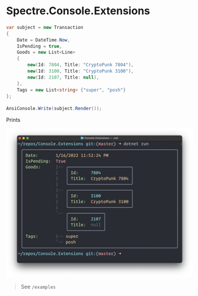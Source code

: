 Spectre.Console.Extensions
===========

```c#
var subject = new Transaction
{
    Date = DateTime.Now,
    IsPending = true,
    Goods = new List<Line>
    {
        new(Id: 7804, Title: "CryptoPunk 7804"),
        new(Id: 3100, Title: "CryptoPunk 3100"),
        new(Id: 2107, Title: null),
    },
    Tags = new List<string> {"super", "posh"}
};

AnsiConsole.Write(subject.Render());
```

Prints

![Example](images/example.png)

> See `/examples`
